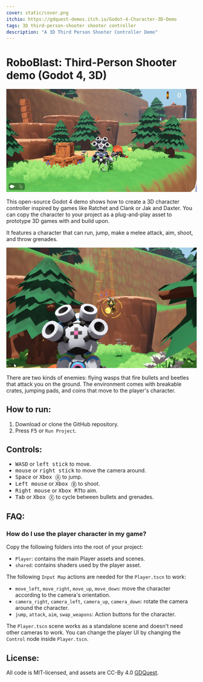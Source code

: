 ```yaml
---
cover: static/cover.png
itchio: https://gdquest-demos.itch.io/Godot-4-Character-3D-Demo
tags: 3D third-person-shooter shooter controller
description: "A 3D Third Person Shooter Controller Demo"
---
```


# RoboBlast: Third-Person Shooter demo (Godot 4, 3D)

![](static/third-person-shooter-demo.webp)

This open-source Godot 4 demo shows how to create a 3D character controller inspired by games like Ratchet and Clank or Jak and Daxter. You can copy the character to your project as a plug-and-play asset to prototype 3D games with and build upon.

It features a character that can run, jump, make a melee attack, aim, shoot, and throw grenades.

![](static/third-person-character-aiming-grenade.webp)

There are two kinds of enemies: flying wasps that fire bullets and beetles that attack you on the ground. The environment comes with breakable crates, jumping pads, and coins that move to the player's character.

## How to run:

1. Download or clone the GitHub repository.
2. Press <kbd>F5</kbd> or `Run Project`.

## Controls:

- <kbd>W</kbd><kbd>A</kbd><kbd>S</kbd><kbd>D</kbd> or <kbd>left stick</kbd> to move.
- <kbd>mouse</kbd> or <kbd>right stick</kbd> to move the camera around.
- <kbd>Space</kbd> or <kbd>Xbox Ⓐ</kbd> to jump.
- <kbd>Left mouse</kbd> or <kbd>Xbox Ⓑ</kbd> to shoot.
- <kbd>Right mouse</kbd> or <kbd>Xbox RT</kbd>to aim.
- <kbd>Tab</kbd> or <kbd>Xbox Ⓧ</kbd> to cycle between bullets and grenades.

## FAQ:

### How do I use the player character in my game?

Copy the following folders into the root of your project:

- `Player`: contains the main Player assets and scenes.
- `shared`: contains shaders used by the player asset.

The following `Input Map` actions are needed for the `Player.tscn` to work:

- `move_left`, `move_right`, `move_up`, `move_down`: move the character according to the camera's orientation.
- `camera_right`, `camera_left`, `camera_up`, `camera_down`: rotate the camera around the character.
- `jump`, `attack`, `aim`, `swap_weapons`: Action buttons for the character.

The `Player.tscn` scene works as a standalone scene and doesn't need other cameras to work. You can change the player UI by changing the `Control` node inside `Player.tscn`.

## License:

All code is MIT-licensed, and assets are CC-By 4.0 [GDQuest](https://www.gdquest.com/).

